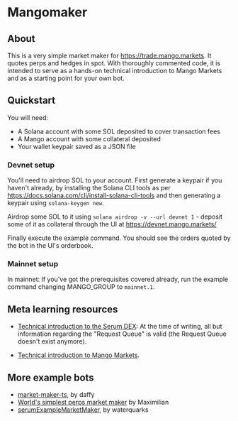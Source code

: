 # Mangomaker

## About

This is a very simple market maker for https://trade.mango.markets. It quotes perps and hedges in spot. With thoroughly commented code, it is intended to serve as a hands-on technical introduction to Mango Markets and as a starting point for your own bot.

## Quickstart

You will need:
- A Solana account with some SOL deposited to cover transaction fees
- A Mango account with some collateral deposited
- Your wallet keypair saved as a JSON file

### Devnet setup

You'll need to airdrop SOL to your account. First generate a keypair if you haven't already,
by installing the Solana CLI tools as per https://docs.solana.com/cli/install-solana-cli-tools
and then generating a keypair using `solana-keygen new`.

Airdrop some SOL to it using `solana airdrop -v --url devnet 1` - deposit some of it as
collateral through the UI at https://devnet.mango.markets/

Finally execute the example command. You should see the orders quoted by the bot in the UI's orderbook.

### Mainnet setup

In mainnet:
If you've got the prerequisites covered already, run the example command changing MANGO_GROUP to `mainnet.1`.


## Meta learning resources

- [Technical introduction to the Serum DEX](https://docs.google.com/document/d/1isGJES4jzQutI0GtQGuqtrBUqeHxl_xJNXdtOv4SdII):
At the time of writing, all but information regarding the "Request Queue" is valid (the Request Queue doesn't exist anymore).

- [Technical introduction to Mango Markets](https://www.notion.so/mango-markets/Technical-Intro-to-Mango-Markets-15a650e4799e41c8bfc043fbf079e6f9).

## More example bots

- [market-maker-ts](https://github.com/blockworks-foundation/market-maker-ts), by daffy
- [World's simplest perps market maker](https://github.com/blockworks-foundation/mango-client-v3/blob/main/src/scripts/benchmarkOrders.ts) by Maximilian
- [serumExampleMarketMaker](https://github.com/blockworks-foundation/mango-client-v3/blob/main/src/scripts/serumExampleMarketMaker.ts), by waterquarks